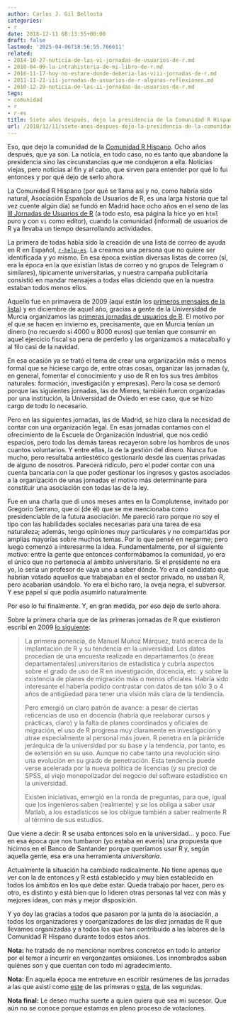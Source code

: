 ```yaml
---
author: Carlos J. Gil Bellosta
categories:
- r
date: 2018-12-11 08:13:55+00:00
draft: false
lastmod: '2025-04-06T18:56:55.766611'
related:
- 2014-10-27-noticia-de-las-vi-jornadas-de-usuarios-de-r.md
- 2018-04-09-la-intrahistoria-de-mi-libro-de-r.md
- 2016-11-17-hoy-no-estare-donde-deberia-las-viii-jornadas-de-r.md
- 2011-11-21-iii-jornadas-de-usuarios-de-r-algunas-reflexiones.md
- 2010-12-29-noticia-de-las-ii-jornadas-de-usuarios-de-r.md
tags:
- comunidad
- r
- r-es
title: Siete años después, dejo la presidencia de la Comunidad R Hispano
url: /2018/12/11/siete-anos-despues-dejo-la-presidencia-de-la-comunidad-r-hispano/
---
```


Eso, que dejo la comunidad de la [Comunidad R Hispano](http://r-es.org/). Ocho años después, que ya son. La noticia, en todo caso, no es tanto que abandone la presidencia sino las circunstancias que me condujeron a ella. Noticias viejas, pero noticias al fin y al cabo, que sirven para entender por qué lo fui entonces y por qué dejo de serlo ahora.

La Comunidad R Hispano (por qué se llama así y no, como habría sido natural, Asociación Española de Usuarios de R, es una larga historia que tal vez cuente algún día) se fundó en Madrid hace ocho años en el seno de las [III Jornadas de Usuarios de R](http://r-es.org/3jornadasR/) (a todo esto, esa página la hice yo en `html` puro y con `vi` como editor), cuando la comunidad (informal) de usuarios de R ya llevaba un tiempo desarrollando actividades.

La primera de todas había sido la creación de una lista de correo de ayuda en R en Español, [`r-help-es`](https://stat.ethz.ch/mailman/listinfo/r-help-es). La creamos una persona que no quiere ser identificada y yo mismo. En esa época existían diversas listas de correo (sí, era la época en la que existían listas de correo y no grupos de Telegram o similares), típicamente universitarias, y nuestra campaña publicitaria consistió en mandar mensajes a todas ellas diciendo que en la nuestra estaban todos menos ellos.

Aquello fue en primavera de 2009 (aquí están los [primeros mensajes de la lista](https://stat.ethz.ch/pipermail/r-help-es/2009-March/date.html)) y en diciembre de aquel año, gracias a gente de la Universidad de Murcia organizamos las [primeras jornadas de usuarios de R](http://r-es.org/jornadas/). El motivo por el que se hacen en invierno es, precisamente, que en Murcia tenían un dinero (no recuerdo si 4000 u 8000 euros) que tenían que consumir en aquel ejercicio fiscal so pena de perderlo y las organizamos a matacaballo y al filo casi de la navidad.

En esa ocasión ya se trató el tema de crear una organización más o menos formal que se hiciese cargo de, entre otras cosas, organizar las jornadas (y, en general, fomentar el conocimiento y uso de R en los sus tres ámbitos naturales: formación, investigación y empresas). Pero la cosa se demoró porque las siguientes jornadas, las de Mieres, también fueron organizadas por una institución, la Universidad de Oviedo en ese caso, que se hizo cargo de todo lo necesario.

Pero en las siguientes jornadas, las de Madrid, se hizo clara la necesidad de contar con una organización legal. En esas jornadas contamos con el ofrecimiento de la Escuela de Organización Industrial, que nos cedió espacios, pero todo las demás tareas recayeron sobre los hombros de unos cuantos voluntarios. Y entre ellas, la de la gestión del dinero. Nunca fue mucho, pero resultaba antiestético gestionarlo desde las cuentas privadas de alguno de nosotros. Parecerá ridículo, pero el poder contar con una cuenta bancaria con la que poder gestionar los ingresos y gastos asociados a la organización de unas jornadas el motivo más determinante para constituir una asociación con todas las de la ley.

Fue en una charla que di unos meses antes en la Complutense, invitado por Gregorio Serrano, que oí (de él) que se me mencionaba como presidenciable de la futura asociación. Me pareció raro porque no soy el tipo con las habilidades sociales necesarias para una tarea de esa naturaleza; además, tengo opiniones muy particulares y no compartidas por amplias mayorías sobre muchos temas. Por lo que pensé en negarme; pero luego comenzó a interesarme la idea. Fundamentalmente, por el siguiente motivo: entre la gente que entonces conformábamos la comunidad, yo era el único que no pertenecía al ámbito universitario. Si el presidente no era yo, lo sería un profesor de vaya uno a saber dónde. Yo era el candidato que habrían votado aquellos que trabajaban en el sector privado, no usaban R, pero acabarían usándolo. Yo era el bicho raro, la oveja negra, el subversor. Y ese papel sí que podía asumirlo naturalmente.

Por eso lo fui finalmente. Y, en gran medida, por eso dejo de serlo ahora.

Sobre la primera charla que de las primeras jornadas de R que existieron escribí en 2009 [lo siguiente](https://analisisydecision.es/noticias-del-congreso-de-usuarios-de-r/):

>La primera ponencia, de  Manuel Muñoz Márquez, trató acerca de la implantación de R y su tendencia en la universidad. Los datos procedían de una encuesta realizada en departamentos (o áreas departamentales) universitarios de estadística y cubría aspectos sobre el grado de uso de R en investigación, docencia, etc. y sobre la existencia de planes de migración más o menos oficiales. Habría sido interesante el haberla podido contrastar con datos de tan sólo 3 o 4 años de antigüedad para tener una visión más clara de la tendencia.
>
>Pero emergió un claro patrón de avance: a pesar de ciertas reticencias de uso en docencia (habría que reelaborar cursos y prácticas, claro) y la falta de planes coordinados y oficiales de migración, el uso de R progresa muy claramente en investigación y atrae especialmente al personal más joven. R penetra en la pirámide jerárquica de la universidad por su base y la tendencia, por tanto, es de extensión en su uso. Aunque no cabe tanto una revolución sino una evolución en su grado de penetración. Esta tendencia puede verse acelerada por la nueva política de licencias (y su precio) de SPSS, el viejo monopolizador del negocio del software estadístico en la universidad.
>
>Existen iniciativas, emergió en la ronda de preguntas, para que, igual que los ingenieros saben (realmente) y se los obliga a saber usar Matlab, a los estadísticos se los obligue también a saber realmente R al término de sus estudios.



Que viene a decir: R se usaba entonces solo en la universidad... y poco. Fue en esa época que nos tumbaron (yo estaba en everis) una propuesta que hicimos en el Banco de Santander porque queríamos usar R y, según aquella gente, esa era una herramienta _universitaria_.

Actualmente la situación ha cambiado radicalmente. No tiene apenas que ver con la de entonces y R está establecido y muy bien establecido en todos los ámbitos en los que debe estar. Queda trabajo por hacer, pero es otro, es distinto y está bien que lo lideren otras personas tal vez con más y mejores ideas, con más y mejor disposición.

Y yo doy las gracias a todos que pasaron por la junta de la asociación, a todos los organizadores y coorganizadores de las diez jornadas de R que llevamos organizadas y a todos los que han contribuido a las labores de la Comunidad R Hispano durante todos estos años.

**Nota:** he tratado de no mencionar nombres concretos en todo lo anterior por el temor a incurrir en vergonzantes omisiones. Los innombrados saben quiénes son y que cuentan con todo mi agradecimiento.

**Nota:** En aquella época me entretuve en escribir resúmenes de las jornadas a las que asistí como [este](https://analisisydecision.es/noticias-del-congreso-de-usuarios-de-r/) de las primeras o [esta](https://www.datanalytics.com/2010/12/29/noticia-de-las-ii-jornadas-de-usuarios-de-r/), de las segundas.

**Nota final:** Le deseo mucha suerte a quien quiera que sea mi sucesor. Que aún no se conoce porque estamos en pleno proceso de votaciones.